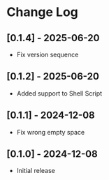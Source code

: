 # Change Log

## [0.1.4] - 2025-06-20

- Fix version sequence

## [0.1.2] - 2025-06-20

- Added support to Shell Script

## [0.1.1] - 2024-12-08

- Fix wrong empty space

## [0.1.0] - 2024-12-08

- Initial release